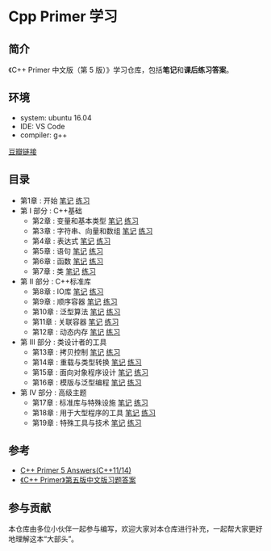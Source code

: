 # Cpp Primer 学习

## 简介

《C++ Primer 中文版（第 5 版）》学习仓库，包括**笔记**和**课后练习答案**。

## 环境

- system: ubuntu 16.04
- IDE: VS Code
- compiler: g++

[豆瓣链接](https://book.douban.com/subject/25708312/)

## 目录

- 第1章 : 开始  [笔记](https://github.com/uangunai/Cpp_Primer_Practice/tree/master/notes/ch01.md)  [练习](https://github.com/uangunai/Cpp_Primer_Practice/tree/master/excersize/ch01.md)
- 第 I 部分 : C++基础
  - 第2章 : 变量和基本类型  [笔记](https://github.com/uangunai/Cpp_Primer_Practice/tree/master/notes/ch02.md)  [练习](https://github.com/uangunai/Cpp_Primer_Practice/tree/master/excersize/ch02.md)
  - 第3章 : 字符串、向量和数组  [笔记](https://github.com/uangunai/Cpp_Primer_Practice/tree/master/notes/ch03.md)  [练习](https://github.com/uangunai/Cpp_Primer_Practice/tree/master/excersize/ch03.md)
  - 第4章 : 表达式  [笔记](https://github.com/uangunai/Cpp_Primer_Practice/tree/master/notes/ch04.md)  [练习](https://github.com/uangunai/Cpp_Primer_Practice/tree/master/excersize/ch04.md)  
  - 第5章 : 语句  [笔记](https://github.com/uangunai/Cpp_Primer_Practice/tree/master/notes/ch05.md)  [练习](https://github.com/uangunai/Cpp_Primer_Practice/tree/master/excersize/ch05.md)
  - 第6章 : 函数  [笔记](https://github.com/uangunai/Cpp_Primer_Practice/tree/master/notes/ch06.md)  [练习](https://github.com/uangunai/Cpp_Primer_Practice/tree/master/excersize/ch06.md)
  - 第7章 : 类  [笔记](https://github.com/uangunai/Cpp_Primer_Practice/tree/master/notes/ch07.md)  [练习](https://github.com/uangunai/Cpp_Primer_Practice/tree/master/excersize/ch07.md)
- 第 II 部分 : C++标准库
  - 第8章 : IO库  [笔记](https://github.com/uangunai/Cpp_Primer_Practice/tree/master/notes/ch08.md)  [练习](https://github.com/uangunai/Cpp_Primer_Practice/tree/master/excersize/ch08.md)
  - 第9章 : 顺序容器  [笔记](https://github.com/uangunai/Cpp_Primer_Practice/tree/master/notes/ch09.md)  [练习](https://github.com/uangunai/Cpp_Primer_Practice/tree/master/excersize/ch09.md)
  - 第10章 : 泛型算法  [笔记](https://github.com/uangunai/Cpp_Primer_Practice/tree/master/notes/ch10.md)  [练习](https://github.com/uangunai/Cpp_Primer_Practice/tree/master/excersize/ch10.md)
  - 第11章 : 关联容器  [笔记](https://github.com/uangunai/Cpp_Primer_Practice/tree/master/notes/ch11.md)  [练习](https://github.com/uangunai/Cpp_Primer_Practice/tree/master/excersize/ch11.md)
  - 第12章 : 动态内存  [笔记](https://github.com/uangunai/Cpp_Primer_Practice/tree/master/notes/ch12.md)  [练习](https://github.com/uangunai/Cpp_Primer_Practice/tree/master/excersize/ch12.md)
- 第 III 部分 : 类设计者的工具 
  - 第13章 : 拷贝控制   [笔记](https://github.com/uangunai/Cpp_Primer_Practice/tree/master/notes/ch13.md)  [练习](https://github.com/uangunai/Cpp_Primer_Practice/tree/master/excersize/ch13.md)
  - 第14章 : 重载与类型转换  [笔记](https://github.com/uangunai/Cpp_Primer_Practice/tree/master/notes/ch14.md)  [练习](https://github.com/uangunai/Cpp_Primer_Practice/tree/master/excersize/ch14.md)
  - 第15章 : 面向对象程序设计  [笔记](https://github.com/uangunai/Cpp_Primer_Practice/tree/master/notes/ch15.md)  [练习](https://github.com/uangunai/Cpp_Primer_Practice/tree/master/excersize/ch15.md)
  - 第16章 : 模版与泛型编程  [笔记](https://github.com/uangunai/Cpp_Primer_Practice/tree/master/notes/ch16.md)  [练习](https://github.com/uangunai/Cpp_Primer_Practice/tree/master/excersize/ch16.md)
- 第 IV 部分 : 高级主题  
  - 第17章 : 标准库与特殊设施  [笔记](https://github.com/uangunai/Cpp_Primer_Practice/tree/master/notes/ch17.md)  [练习](https://github.com/uangunai/Cpp_Primer_Practice/tree/master/excersize/ch17.md)
  - 第18章 : 用于大型程序的工具  [笔记](https://github.com/uangunai/Cpp_Primer_Practice/tree/master/notes/ch18.md)  [练习](https://github.com/uangunai/Cpp_Primer_Practice/tree/master/excersize/ch18.md)
  - 第19章 : 特殊工具与技术  [笔记](https://github.com/uangunai/Cpp_Primer_Practice/tree/master/notes/ch19.md)  [练习](https://github.com/uangunai/Cpp_Primer_Practice/tree/master/excersize/ch19.md)

## 参考

- [C++ Primer 5 Answers(C++11/14)](https://github.com/Mooophy/Cpp-Primer)
- [《C++ Primer》第五版中文版习题答案](https://github.com/huangmingchuan/Cpp_Primer_Answers)

## 参与贡献

本仓库由多位小伙伴一起参与编写，欢迎大家对本仓库进行补充，一起帮大家更好地理解这本“大部头”。

